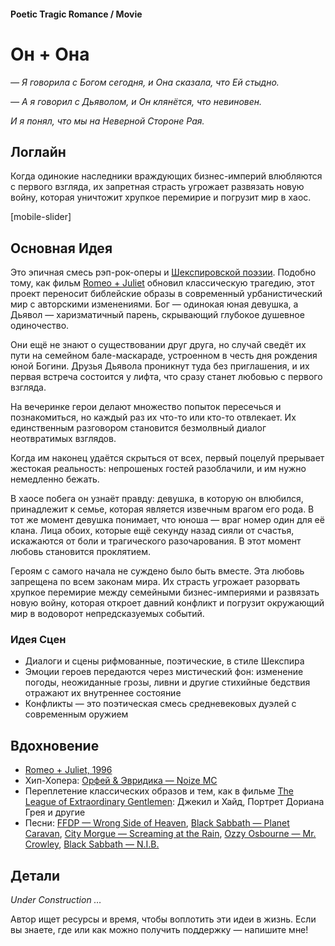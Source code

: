 #### Poetic Tragic Romance / Movie

# Он + Она

*— Я говорила с Богом сегодня, и Она сказала, что Ей стыдно.*

*— А я говорил с Дьяволом, и Он клянётся, что невиновен.*

*И я понял, что мы на Неверной Стороне Рая.*

## Логлайн

Когда одинокие наследники враждующих бизнес-империй влюбляются с первого взгляда, их запретная страсть угрожает развязать новую войну, которая уничтожит хрупкое перемирие и погрузит мир в хаос.

[mobile-slider]

## Основная Идея

Это эпичная смесь рэп-рок-оперы и [Шекспировской поэзии](https://en.wikipedia.org/wiki/William_Shakespeare). Подобно тому, как фильм [Romeo + Juliet](https://www.imdb.com/title/tt0117509/) обновил классическую трагедию, этот проект переносит библейские образы в современный урбанистический мир с авторскими изменениями. Бог — одинокая юная девушка, а Дьявол — харизматичный парень, скрывающий глубокое душевное одиночество.

Они ещё не знают о существовании друг друга, но случай сведёт их пути на семейном бале-маскараде, устроенном в честь дня рождения юной Богини. Друзья Дьявола проникнут туда без приглашения, и их первая встреча состоится у лифта, что сразу станет любовью с первого взгляда.

На вечеринке герои делают множество попыток пересечься и познакомиться, но каждый раз их что-то или кто-то отвлекает. Их единственным разговором становится безмолвный диалог неотвратимых взглядов.

Когда им наконец удаётся скрыться от всех, первый поцелуй прерывает жестокая реальность: непрошеных гостей разоблачили, и им нужно немедленно бежать.

В хаосе побега он узнаёт правду: девушка, в которую он влюбился, принадлежит к семье, которая является извечным врагом его рода. В тот же момент девушка понимает, что юноша — враг номер один для её клана. Лица обоих, которые ещё секунду назад сияли от счастья, искажаются от боли и трагического разочарования. В этот момент любовь становится проклятием.

Героям с самого начала не суждено было быть вместе. Эта любовь запрещена по всем законам мира. Их страсть угрожает разорвать хрупкое перемирие между семейными бизнес-империями и развязать новую войну, которая откроет давний конфликт и погрузит окружающий мир в водоворот непредсказуемых событий.

### Идея Сцен

- Диалоги и сцены рифмованные, поэтические, в стиле Шекспира
- Эмоции героев передаются через мистический фон: изменение погоды, неожиданные грозы, ливни и другие стихийные бедствия отражают их внутреннее состояние
- Конфликты — это поэтическая смесь средневековых дуэлей с современным оружием

## Вдохновение

- [Romeo + Juliet, 1996](https://www.imdb.com/title/tt0117509/)
- Хип-Хопера: [Орфей & Эвридика — Noize MC](https://www.youtube.com/watch?v=TbMYvqA8Tj4)
- Переплетение классических образов и тем, как в фильме [The League of Extraordinary Gentlemen](https://www.imdb.com/title/tt0311429/): Джекил и Хайд, Портрет Дориана Грея и другие
- Песни: [FFDP — Wrong Side of Heaven](https://open.spotify.com/track/11Ojp7JniVvwd0gmgvyKkd?si=_gtX3nIgTeOAt1k6oQf8Jg), [Black Sabbath — Planet Caravan](https://open.spotify.com/track/4VAAXfLf8YPiO1LzyYnMKb?si=H0yObqdcSwCUoofQdVV40g), [City Morgue — Screaming at the Rain](https://open.spotify.com/track/6dIMYXE0iAoXfjQGU1aFdy?si=rYTE-KXxTc2y6L4JSgZ-qw), [Ozzy Osbourne — Mr. Crowley](https://open.spotify.com/track/2ov8L95QD25TLpZAZPYWXL?si=FYXiBytqTp6G4HuEqX9B6A), [Black Sabbath — N.I.B.](https://open.spotify.com/track/3XclwoQxz4p6Dl7VUf90KW?si=6FHvsCUZREOZ4LxJcTXKfA)

## Детали

*Under Construction …*

Автор ищет ресурсы и время, чтобы воплотить эти идеи в жизнь. Если вы знаете, где или как можно получить поддержку — напишите мне!